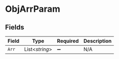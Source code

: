 # ObjArrParam


## Fields

| Field              | Type               | Required           | Description        |
| ------------------ | ------------------ | ------------------ | ------------------ |
| `Arr`              | List<*string*>     | :heavy_minus_sign: | N/A                |